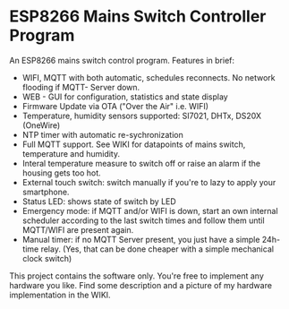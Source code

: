 # ESP8266 Mains Switch Controller Program
An ESP8266 mains switch control program. 
Features in brief:

- WIFI, MQTT with both automatic, schedules reconnects. No network flooding if MQTT- Server down.
- WEB - GUI for configuration, statistics and state display
- Firmware Update via OTA ("Over the Air" i.e. WIFI)
- Temperature,  humidity sensors supported:  SI7021, DHTx, DS20X (OneWire)
- NTP timer with automatic re-sychronization
- Full MQTT support. See WIKI for datapoints of mains switch, temperature and humidity.
- Interal temperature measure to switch off or raise an alarm if the housing gets too hot.
- External touch switch: switch manually if you're to lazy to apply your smartphone.
- Status LED: shows state of switch by LED
- Emergency mode:  if MQTT and/or WIFI is down, start an own internal scheduler according to 
  the last switch times and follow them until MQTT/WIFI are present again.
- Manual timer: if no MQTT Server present, you just have a simple 24h- time relay. (Yes, that can be done cheaper 
 with a simple mechanical clock switch)

This project contains the software only. You're free to implement any hardware you like.
Find some description and a picture of my hardware implementation in the WIKI. 

